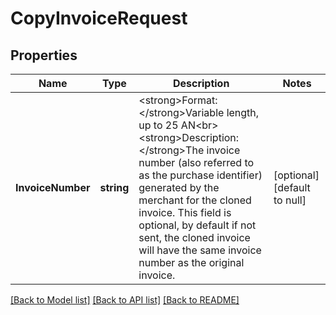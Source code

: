 # CopyInvoiceRequest

## Properties
Name | Type | Description | Notes
------------ | ------------- | ------------- | -------------
**InvoiceNumber** | **string** | &lt;strong&gt;Format: &lt;/strong&gt;Variable length, up to 25 AN&lt;br&gt;&lt;strong&gt;Description: &lt;/strong&gt;The invoice number (also referred to as the purchase identifier) generated by the merchant for the cloned invoice. This field is optional, by default if not sent, the cloned invoice will have the same invoice number as the original invoice. | [optional] [default to null]

[[Back to Model list]](../README.md#documentation-for-models) [[Back to API list]](../README.md#documentation-for-api-endpoints) [[Back to README]](../README.md)

